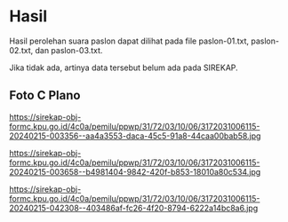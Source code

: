 # Hasil

Hasil perolehan suara paslon dapat dilihat pada file paslon-01.txt, paslon-02.txt, dan paslon-03.txt.

Jika tidak ada, artinya data tersebut belum ada pada SIREKAP.

## Foto C Plano

https://sirekap-obj-formc.kpu.go.id/4c0a/pemilu/ppwp/31/72/03/10/06/3172031006115-20240215-003356--aa4a3553-daca-45c5-91a8-44caa00bab58.jpg

https://sirekap-obj-formc.kpu.go.id/4c0a/pemilu/ppwp/31/72/03/10/06/3172031006115-20240215-003658--b4981404-9842-420f-b853-18010a80c534.jpg

https://sirekap-obj-formc.kpu.go.id/4c0a/pemilu/ppwp/31/72/03/10/06/3172031006115-20240215-042308--403486af-fc26-4f20-8794-6222a14bc8a6.jpg
